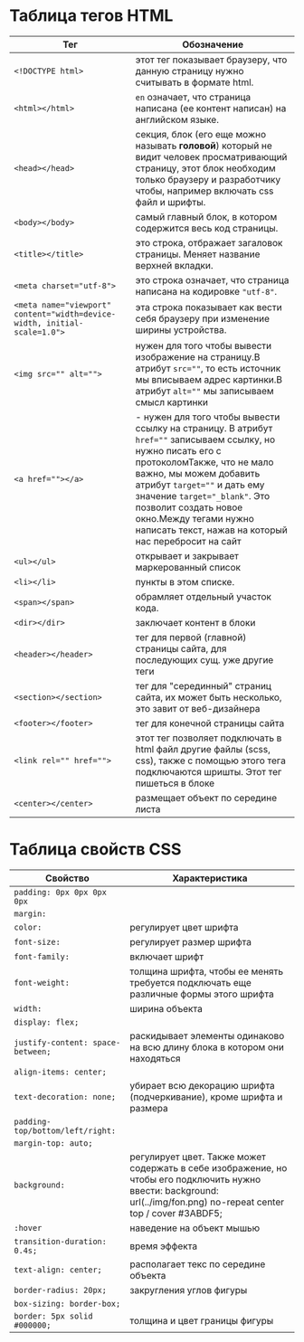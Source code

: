 # Таблица тегов HTML
|Тег|Обозначение|
|----------------|-----------------------------------------|
|`<!DOCTYPE html>`|этот тег показывает браузеру, что данную страницу нужно считывать в формате html.|
|`<html></html>`|`en` означает, что страница написана (ее контент написан) на английском языке.|
|`<head></head>`|секция, блок (его еще можно называть **головой**) который не видит человек просматривающий страницу, этот блок необходим только браузеру и разработчику чтобы, например включать css файл и шрифты.|
|`<body></body>`|самый главный блок, в котором содержится весь код страницы.|
|`<title></title>`|это строка, отбражает загаловок страницы. Меняет название верхней вкладки.|
|`<meta charset="utf-8">`|это строка означает, что страница написана на кодировке `"utf-8"`.|
|`<meta name="viewport" content="width=device-width, initial-scale=1.0">`|эта строка показывает как вести себя браузеру при изменение ширины устройства.|
|`<img src="" alt="">`|нужен для того чтобы вывести изображение на страницу.В атрибут `src=""`, то есть источник мы вписываем адрес картинки.В атрибут `alt=""` мы записываем смысл картинки|
|`<a href=""></a>`|- нужен для того чтобы вывести ссылку на страницу. В атрибут `href=""` записываем ссылку, но нужно писать его с протоколомТакже, что не мало важно, мы можем добавить атрибут `target=""` и дать ему значение `target="_blank"`. Это позволит создать новое окно.Между тегами нужно написать текст, нажав на который нас перебросит на сайт |
|`<ul></ul>`|открывает и закрывает маркерованный список|
|`<li></li>`|пункты в этом списке.|
|`<span></span>`|обрамляет отдельный участок кода.|
|`<dir></dir>`| заключает контент в блоки|
|`<header></header>`|тег для первой (главной) страницы сайта, для последующих сущ. уже другие теги |
|`<section></section>`|тег для "серединный" страниц сайта, их может быть несколько, это завит от веб-дизайнера|
|`<footer></footer>`|тег для конечной страницы сайта|
|`<link rel="" href="">`|этот тег позволяет подключать в html файл другие файлы (scss, css), также с помощью этого тега подключаются шришты. Этот тег пишеться в блоке <head></head> |
|`<center></center>`| размещает объект по середине листа |

# Таблица свойств CSS
|Свойство| Характеристика |
|------------------------|----------------------------------------------|
|`padding: 0px 0px 0px 0px`||
|`margin:`||
|`color:`| регулирует цвет шрифта|
|`font-size:`| регулирует размер шрифта|
|`font-family:`|включает шрифт|
|`font-weight:`| толщина шрифта, чтобы ее менять требуется подключать еще различные формы этого шрифта|
|`width: `|ширина объекта|
|`display: flex;`||
|`justify-content: space-between;`| раскидывает элементы одинаково на всю длину блока в котором они находяться|
|`align-items: center;`||
|`text-decoration: none;`| убирает всю декорацию шрифта (подчеркивание), кроме шрифта и размера|
|`padding-top/bottom/left/right:`| |
|`margin-top: auto;`||
|`background:`| регулирует цвет. Также может содержать в себе изображение, но чтобы его подключить нужно ввести: background: url(../img/fon.png) no-repeat center top / cover #3ABDF5;|
|`:hover`| наведение на объект мышью |
|`transition-duration: 0.4s;`| время эффекта |
|`text-align: center;`| располагает текс по середине объекта|
|`border-radius: 20px;`| закругления углов фигуры |
|`box-sizing: border-box;`||
|`border: 5px solid #000000;`| толщина и цвет границы фигуры |




